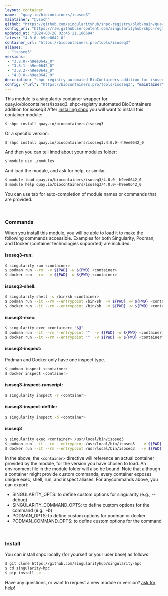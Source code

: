 ```yaml
---
layout: container
name:  "quay.io/biocontainers/isoseq3"
maintainer: "@vsoch"
github: "https://github.com/singularityhub/shpc-registry/blob/main/quay.io/biocontainers/isoseq3/container.yaml"
config_url: "https://raw.githubusercontent.com/singularityhub/shpc-registry/main/quay.io/biocontainers/isoseq3/container.yaml"
updated_at: "2024-03-28 02:45:21.186694"
latest: "4.0.0--h9ee0642_0"
container_url: "https://biocontainers.pro/tools/isoseq3"
aliases:
 - "isoseq3"
versions:
 - "3.8.0--h9ee0642_0"
 - "3.8.1--h9ee0642_0"
 - "3.8.2--h9ee0642_0"
 - "4.0.0--h9ee0642_0"
description: "shpc-registry automated BioContainers addition for isoseq3"
config: {"url": "https://biocontainers.pro/tools/isoseq3", "maintainer": "@vsoch", "description": "shpc-registry automated BioContainers addition for isoseq3", "latest": {"4.0.0--h9ee0642_0": "sha256:a37ae92400d0f887e93f3c8a311e7706611e3943be0970a5a8036d46089aa240"}, "tags": {"3.8.0--h9ee0642_0": "sha256:3380db4a010394b4e4f14a843edce78e6e4e93d5790b32e83cb0cbef0bc97acb", "3.8.1--h9ee0642_0": "sha256:f635fa3baade7a0f796218b5d0dcf44af2f46dfad7d6c013cb60533b97bb904c", "3.8.2--h9ee0642_0": "sha256:74246884442c5c360b7abf4e264d092aa630699d06b3a433ca139fae02af8a16", "4.0.0--h9ee0642_0": "sha256:a37ae92400d0f887e93f3c8a311e7706611e3943be0970a5a8036d46089aa240"}, "docker": "quay.io/biocontainers/isoseq3", "aliases": {"isoseq3": "/usr/local/bin/isoseq3"}}
---
```


This module is a singularity container wrapper for quay.io/biocontainers/isoseq3.
shpc-registry automated BioContainers addition for isoseq3
After [installing shpc](#install) you will want to install this container module:


```bash
$ shpc install quay.io/biocontainers/isoseq3
```

Or a specific version:

```bash
$ shpc install quay.io/biocontainers/isoseq3:4.0.0--h9ee0642_0
```

And then you can tell lmod about your modules folder:

```bash
$ module use ./modules
```

And load the module, and ask for help, or similar.

```bash
$ module load quay.io/biocontainers/isoseq3/4.0.0--h9ee0642_0
$ module help quay.io/biocontainers/isoseq3/4.0.0--h9ee0642_0
```

You can use tab for auto-completion of module names or commands that are provided.

<br>

### Commands

When you install this module, you will be able to load it to make the following commands accessible.
Examples for both Singularity, Podman, and Docker (container technologies supported) are included.

#### isoseq3-run:

```bash
$ singularity run <container>
$ podman run --rm  -v ${PWD} -w ${PWD} <container>
$ docker run --rm  -v ${PWD} -w ${PWD} <container>
```

#### isoseq3-shell:

```bash
$ singularity shell -s /bin/sh <container>
$ podman run --it --rm --entrypoint /bin/sh  -v ${PWD} -w ${PWD} <container>
$ docker run --it --rm --entrypoint /bin/sh  -v ${PWD} -w ${PWD} <container>
```

#### isoseq3-exec:

```bash
$ singularity exec <container> "$@"
$ podman run --it --rm --entrypoint ""  -v ${PWD} -w ${PWD} <container> "$@"
$ docker run --it --rm --entrypoint ""  -v ${PWD} -w ${PWD} <container> "$@"
```

#### isoseq3-inspect:

Podman and Docker only have one inspect type.

```bash
$ podman inspect <container>
$ docker inspect <container>
```

#### isoseq3-inspect-runscript:

```bash
$ singularity inspect -r <container>
```

#### isoseq3-inspect-deffile:

```bash
$ singularity inspect -d <container>
```


#### isoseq3

```bash
$ singularity exec <container> /usr/local/bin/isoseq3
$ podman run --it --rm --entrypoint /usr/local/bin/isoseq3   -v ${PWD} -w ${PWD} <container> -c " $@"
$ docker run --it --rm --entrypoint /usr/local/bin/isoseq3   -v ${PWD} -w ${PWD} <container> -c " $@"
```



In the above, the `<container>` directive will reference an actual container provided
by the module, for the version you have chosen to load. An environment file in the
module folder will also be bound. Note that although a container
might provide custom commands, every container exposes unique exec, shell, run, and
inspect aliases. For anycommands above, you can export:

 - SINGULARITY_OPTS: to define custom options for singularity (e.g., --debug)
 - SINGULARITY_COMMAND_OPTS: to define custom options for the command (e.g., -b)
 - PODMAN_OPTS: to define custom options for podman or docker
 - PODMAN_COMMAND_OPTS: to define custom options for the command

<br>

### Install

You can install shpc locally (for yourself or your user base) as follows:

```bash
$ git clone https://github.com/singularityhub/singularity-hpc
$ cd singularity-hpc
$ pip install -e .
```

Have any questions, or want to request a new module or version? [ask for help!](https://github.com/singularityhub/singularity-hpc/issues)